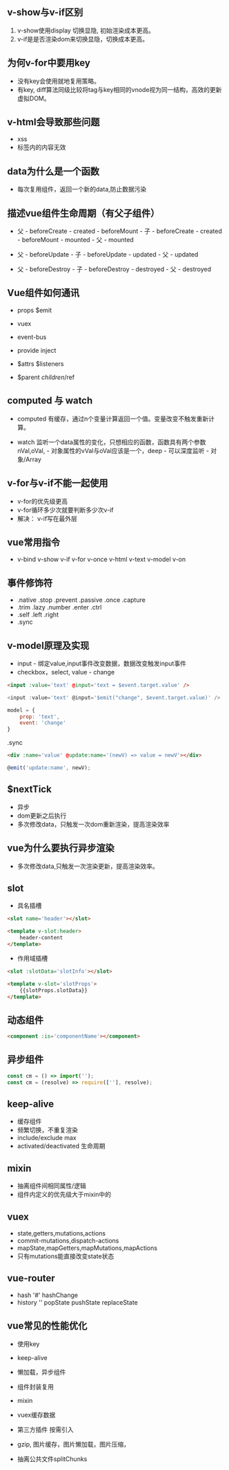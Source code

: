 ## v-show与v-if区别

1. v-show使用display 切换显隐, 初始渲染成本更高。
2. v-if是是否渲染dom来切换显隐，切换成本更高。

## 为何v-for中要用key

* 没有key会使用就地复用策略。
* 有key, diff算法同级比较将tag与key相同的vnode视为同一结构，高效的更新虚拟DOM。

## v-html会导致那些问题

* xss
* 标签内的内容无效

## data为什么是一个函数

* 每次复用组件，返回一个新的data,防止数据污染

## 描述vue组件生命周期（有父子组件）

* 父 - beforeCreate - created - beforeMount - 子 - beforeCreate - created - beforeMount - mounted - 父 - mounted

* 父 - beforeUpdate - 子 - beforeUpdate - updated - 父 - updated

* 父 - beforeDestroy - 子 - beforeDestroy - destroyed - 父 - destroyed

## Vue组件如何通讯

* props $emit

* vuex

* event-bus

* provide inject

* $attrs $listeners

* $parent $children/$ref

## computed 与 watch

* computed 有缓存，通过n个变量计算返回一个值。变量改变不触发重新计算。

* watch 监听一个data属性的变化，只想相应的函数，函数具有两个参数nVal,oVal, - 对象属性的vVal与oVal应该是一个，deep - 可以深度监听 - 对象/Array

## v-for与v-if不能一起使用

* v-for的优先级更高
* v-for循环多少次就要判断多少次v-if
* 解决： v-if写在最外层

## vue常用指令

* v-bind v-show v-if v-for v-once v-html v-text v-model v-on

## 事件修饰符

* .native .stop .prevent .passive .once .capture
* .trim .lazy .number .enter .ctrl
* .self .left .right 
* .sync

## v-model原理及实现

* input - 绑定value,input事件改变数据，数据改变触发input事件
* checkbox，select, value - change

``` html
<input :value='text' @input='text = $event.target.value' />
```

```js
<input :value='text' @input='$emit("change", $event.target.value)' />

model = {
    prop: 'text',
    event: 'change'
}
```

.sync

``` html
<div :name='value' @update:name='(newV) => value = newV'></div>
```

```js
@emit('update:name', newV);
```

## $nextTick

* 异步
* dom更新之后执行
* 多次修改data，只触发一次dom重新渲染，提高渲染效率

## vue为什么要执行异步渲染

* 多次修改data,只触发一次渲染更新，提高渲染效率。

## slot

* 具名插槽

```html
<slot name='header'></slot>

<template v-slot:header>
    header-content
</template>
```

* 作用域插槽

``` html
<slot :slotData='slotInfo'></slot>

<template v-slot='slotProps'>
    {{slotProps.slotData}}
</template>
```

## 动态组件

``` html
<component :is='componentName'></component>
```

## 异步组件

``` js
const cm = () => import('');
const cm = (resolve) => require([''], resolve);
```

## keep-alive

* 缓存组件
* 频繁切换，不重复渲染
* include/exclude max
* activated/deactivated 生命周期

## mixin

* 抽离组件间相同属性/逻辑
* 组件内定义的优先级大于mixin中的

## vuex

* state,getters,mutations,actions
* commit-mutations,dispatch-actions
* mapState,mapGetters,mapMutations,mapActions
* 只有mutations能直接改变state状态

## vue-router

* hash '#' hashChange
* history '' popState pushState replaceState

## vue常见的性能优化

* 使用key
* keep-alive
* 懒加载，异步组件
* 组件封装复用
* mixin
* vuex缓存数据

* 第三方插件 按需引入
* gzip, 图片缓存，图片懒加载，图片压缩，
* 抽离公共文件splitChunks
